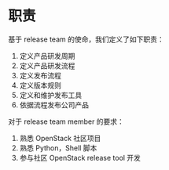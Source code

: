 # 职责

基于 release team 的使命，我们定义了如下职责：

1. 定义产品研发周期
2. 定义产品研发流程
3. 定义发布流程
4. 定义版本规则
5. 定义和维护发布工具
6. 依据流程发布公司产品

对于 release team member 的要求：

1. 熟悉 OpenStack 社区项目
2. 熟悉 Python，Shell 脚本
3. 参与社区 OpenStack release tool 开发




